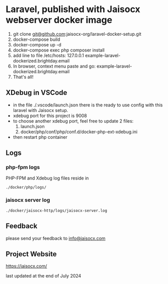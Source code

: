 # Laravel, published with Jaisocx webserver docker image

1. git clone git@github.com:jaisocx-org/laravel-docker-setup.git
2. docker-compose build
3. docker-compose up -d
4. docker-compose exec php composer install
5. add line to file /etc/hosts: 127.0.0.1  example-laravel-dockerized.brightday.email
6. In browser, context menu paste and go: example-laravel-dockerized.brightday.email
7. That's all!


## XDebug in VSCode
- in the file ./.vscode/launch.json there is the ready to use config with this laravel with Jaisocx setup.
- xdebug port for this project is 9008
- to choose another xdebug port, feel free to update 2 files: 
  1. launch.json 
  2. docker/php/conf/php/conf.d/docker-php-ext-xdebug.ini
- then restart php container  


## Logs

### php-fpm logs
PHP-FPM and  Xdebug log files reside in 
```
./docker/php/logs/
```


### jaisocx server log
```
./docker/jaisocx-http/logs/jaisocx-server.log
```


## Feedback
please send your feedback to info@jaisocx.com


## Project Website
https://jaisocx.com/


last updated at the end of July 2024
